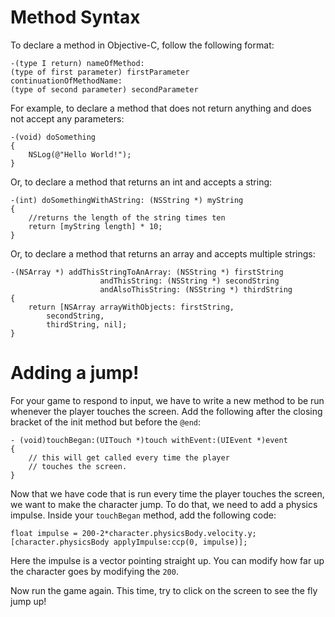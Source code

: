 Method Syntax
=============

To declare a method in Objective-C, follow the following format:

	-(type I return) nameOfMethod:
	(type of first parameter) firstParameter
	continuationOfMethodName:
	(type of second parameter) secondParameter

For example, to declare a method that does not return anything and does not accept any parameters:

	-(void) doSomething
	{
		NSLog(@"Hello World!");
	}

Or, to declare a method that returns an int and accepts a string:

	-(int) doSomethingWithAString: (NSString *) myString
	{
		//returns the length of the string times ten
		return [myString length] * 10;
	}

Or, to declare a method that returns an array and accepts multiple strings:


	-(NSArray *) addThisStringToAnArray: (NSString *) firstString
						andThisString: (NSString *) secondString
						andAlsoThisString: (NSString *) thirdString
	{
		return [NSArray arrayWithObjects: firstString,
			secondString,
			thirdString, nil];
	}

Adding a jump!
=======================

For your game to respond to input, we have to write a new method to be run whenever
the player touches the screen. Add the following after the closing bracket of the init method
but before the ```@end```:

	- (void)touchBegan:(UITouch *)touch withEvent:(UIEvent *)event
	{
		// this will get called every time the player
		// touches the screen.
	}

Now that we have code that is run every time the player touches the screen, we want to make
the character jump. To do that, we need to add a physics impulse. Inside your ```touchBegan```
method, add the following code:

	float impulse = 200-2*character.physicsBody.velocity.y;
	[character.physicsBody applyImpulse:ccp(0, impulse)];

Here the impulse is a vector pointing straight up. You can modify how far up the character
goes by modifying the ```200```.

Now run the game again. This time, try to click on the screen to see the fly jump up!
